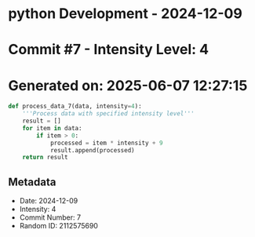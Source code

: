 ﻿# python Development - 2024-12-09
# Commit #7 - Intensity Level: 4
# Generated on: 2025-06-07 12:27:15
```python
def process_data_7(data, intensity=4):
    '''Process data with specified intensity level'''
    result = []
    for item in data:
        if item > 0:
            processed = item * intensity + 9
            result.append(processed)
    return result
```
## Metadata
- Date: 2024-12-09
- Intensity: 4
- Commit Number: 7
- Random ID: 2112575690
